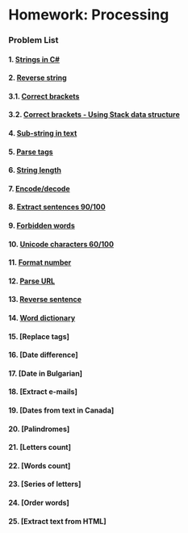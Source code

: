Homework: Processing
====================

### Problem List

#### 1. [Strings in C#](https://github.com/petyakostova/Telerik-Academy/tree/master/C%23/C%23%202/6.%20Strings-And-Text-Processing-HW/Strings-In-CSharp)
#### 2. [Reverse string](https://github.com/petyakostova/Telerik-Academy/tree/master/C%23/C%23%202/6.%20Strings-And-Text-Processing-HW/Reverse-String)
#### 3.1. [Correct brackets](https://github.com/petyakostova/Telerik-Academy/tree/master/C%23/C%23%202/6.%20Strings-And-Text-Processing-HW/Correct-Brackets)
#### 3.2. [Correct brackets - Using Stack data structure](https://github.com/petyakostova/Telerik-Academy/tree/master/C%23/C%23%202/6.%20Strings-And-Text-Processing-HW/Correct-Brackets-Stack)
#### 4. [Sub-string in text](https://github.com/petyakostova/Telerik-Academy/tree/master/C%23/C%23%202/6.%20Strings-And-Text-Processing-HW/Substring-In-Text)
#### 5. [Parse tags](https://github.com/petyakostova/Telerik-Academy/tree/master/C%23/C%23%202/6.%20Strings-And-Text-Processing-HW/Parse-Tags)
#### 6. [String length](https://github.com/petyakostova/Telerik-Academy/tree/master/C%23/C%23%202/6.%20Strings-And-Text-Processing-HW/String-Length)
#### 7. [Encode/decode](https://github.com/petyakostova/Telerik-Academy/tree/master/C%23/C%23%202/6.%20Strings-And-Text-Processing-HW/Encode-Decode)
#### 8. [Extract sentences 90/100](https://github.com/petyakostova/Telerik-Academy/tree/master/C%23/C%23%202/6.%20Strings-And-Text-Processing-HW/Extract-Sentences)
#### 9. [Forbidden words](https://github.com/petyakostova/Telerik-Academy/tree/master/C%23/C%23%202/6.%20Strings-And-Text-Processing-HW/Forbidden-Words)
#### 10. [Unicode characters 60/100](https://github.com/petyakostova/Telerik-Academy/tree/master/C%23/C%23%202/6.%20Strings-And-Text-Processing-HW/Unicode-Characters)
#### 11. [Format number](https://github.com/petyakostova/Telerik-Academy/tree/master/C%23/C%23%202/6.%20Strings-And-Text-Processing-HW/Format-Number)
#### 12. [Parse URL](https://github.com/petyakostova/Telerik-Academy/tree/master/C%23/C%23%202/6.%20Strings-And-Text-Processing-HW/Parse-URL)
#### 13. [Reverse sentence](https://github.com/petyakostova/Telerik-Academy/tree/master/C%23/C%23%202/6.%20Strings-And-Text-Processing-HW/Reverse-Sentence)
#### 14. [Word dictionary](https://github.com/petyakostova/Telerik-Academy/tree/master/C%23/C%23%202/6.%20Strings-And-Text-Processing-HW/Word-Dictionary)
#### 15. [Replace tags]
#### 16. [Date difference]
#### 17. [Date in Bulgarian]
#### 18. [Extract e-mails]
#### 19. [Dates from text in Canada]
#### 20. [Palindromes]
#### 21. [Letters count]
#### 22. [Words count]
#### 23. [Series of letters]
#### 24. [Order words]
#### 25. [Extract text from HTML]
